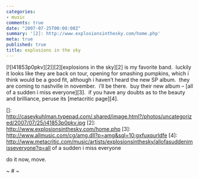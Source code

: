 ```yaml
---
categories:
- music
comments: true
date: "2007-07-25T00:00:00Z"
summary: '[2]: http://www.explosionsinthesky.com/home.php'
meta: true
published: true
title: explosions in the sky
---
```


[![I41853p0pkv][2]][2][explosions in the sky][2] is my favorite band.  luckily it looks like they are back on tour, opening for smashing pumpkins, which i think would be a good fit, although i haven’t heard the new SP album.  they are coming to nashville in november.  i’ll be there.  buy their new album – [all of a sudden i miss everyone][3].  if you have any doubts as to the beauty and brilliance, peruse its [metacritic page][4].

 []: http://caseykuhlman.typepad.com/.shared/image.html?/photos/uncategorized/2007/07/25/i41853p0pkv.jpg
 [2]: http://www.explosionsinthesky.com/home.php
 [3]: http://www.allmusic.com/cg/amg.dll?p=amg&sql=10:gxfuxqurldfe
 [4]: http://www.metacritic.com/music/artists/explosionsinthesky/allofasuddenimisseveryone?q=all of a sudden i miss everyone

do it now, move.

~ # ~